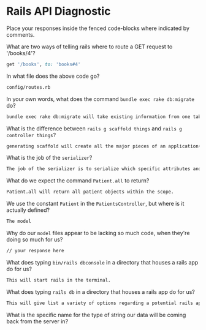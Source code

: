 # Rails API Diagnostic

Place your responses inside the fenced code-blocks where indicated by comments.


What are two ways of telling rails where to route a GET request to '/books/4'?

```rb
get '/books', to: 'books#4'
```

In what file does the above code go?

```md
config/routes.rb
```

In your own words, what does the command `bundle exec rake db:migrate` do?

```md
bundle exec rake db:migrate will take existing information from one table and migrate them into a whole new database.
```

What is the difference between `rails g scaffold things` and
`rails g controller things`?

```md
generating scaffold will create all the major pieces of an application(model, controller, etc), while generate controller will generate a controller for things.
```

What is the job of the `serializer`?

```md
The job of the serializer is to serialize which specific attributes and relationships are important for our data in json. 
```

What do we expect the command `Patient.all` to return?

```md
Patient.all will return all patient objects within the scope.
```

We use the constant `Patient` in the `PatientsController`, but where is it
actually defined?

```md
The model
```

Why do our `model` files appear to be lacking so much code, when they're doing
so much for us?

```md
// your response here
```

What does typing `bin/rails dbconsole` in a directory that houses a rails app do for
us?

```md
This will start rails in the terminal.
```

What does typing `rails db` in a directory that houses a rails app do for us?

```md
This will give list a variety of options regarding a potential rails app
```

What is the specific name for the type of string our data will be coming back
from the server in?

```md

```
